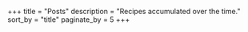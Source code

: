 +++
title = "Posts" 
description = "Recipes accumulated over the time." 
sort_by = "title" 
paginate_by = 5 
+++

